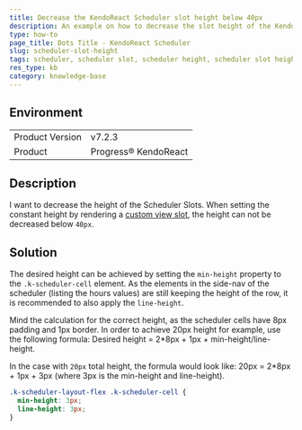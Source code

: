 ```yaml
---
title: Decrease the KendoReact Scheduler slot height below 40px
description: An example on how to decrease the slot height of the KendoReact Scheduler below 40px
type: how-to
page_title: Dots Title - KendoReact Scheduler
slug: scheduler-slot-height
tags: scheduler, scheduler slot, scheduler height, scheduler slot height
res_type: kb
category: knowledge-base
---
```


## Environment

<table>
<tbody>
<tr>
<td>Product Version</td>
<td>v7.2.3</td>
</tr>
<tr>
<td>Product</td>
<td>Progress® KendoReact</td>
</tr>
</tbody>
</table>


## Description

I want to decrease the height of the Scheduler Slots. When setting the constant height by rendering a [custom view slot](https://www.telerik.com/kendo-react-ui/components/scheduler/adaptive-slot-height/#toc-constant-slot-height), the height can not be decreased below `40px`.

## Solution

The desired height can be achieved by setting the `min-height` property to the `.k-scheduler-cell` element. As the elements in the side-nav of the scheduler (listing the hours values) are still keeping the height of the row, it is recommended to also apply the `line-height`.

Mind the calculation for the correct height, as the scheduler cells have 8px padding and 1px border. In order to achieve 20px height for example, use the following formula:
Desired height = 2*8px + 1px + min-height/line-height.

In the case with `20px` total height, the formula would look like:
20px = 2*8px + 1px + 3px (where 3px is the min-height and line-height).

```css
.k-scheduler-layout-flex .k-scheduler-cell {
  min-height: 3px;
  line-height: 3px;
}
```